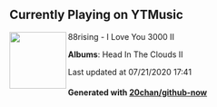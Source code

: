 ## Currently Playing on YTMusic

[<img align="left" width="100" src="https://lh3.googleusercontent.com/L91FnpuHjuHSgEthbbnWmCwMdEC92UBdw5HlGxDpwPabZZPYeHTlrFK2NzKSXJlkIubb_hq6EpRnaKxi">](https://music.youtube.com/channel/UC4EEjKqvAi92Lp8twJYzMyg)

88rising - I Love You 3000 II

**Albums**: Head In The Clouds II

Last updated at 07/21/2020 17:41

#### Generated with [20chan/github-now](https://github.com/20chan/github-now)


<!--
**20chan/20chan** is a ✨ _special_ ✨ repository because its `README.md` (this file) appears on your GitHub profile.

Here are some ideas to get you started:

- 🔭 I’m currently working on ...
- 🌱 I’m currently learning ...
- 👯 I’m looking to collaborate on ...
- 🤔 I’m looking for help with ...
- 💬 Ask me about ...
- 📫 How to reach me: ...
- 😄 Pronouns: ...
- ⚡ Fun fact: ...
-->
